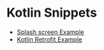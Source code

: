 # Kotlin Snippets

- [Splash screen Example](https://github.com/georgioupanayiotis/KotlinSnippets/tree/master/Splash%20Screen)
- [Kotlin Retrofit Example](https://github.com/georgioupanayiotis/KotlinSnippets/tree/master/Kotlin%20Retrofit)

